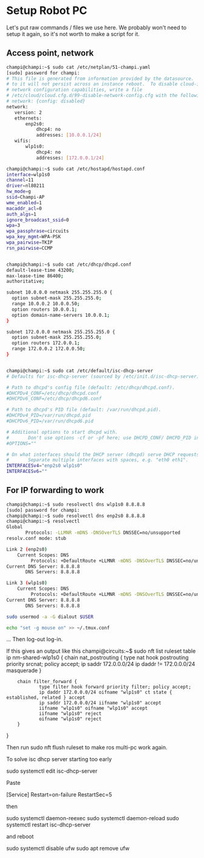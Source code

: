 # Setup Robot PC

Let's put raw commands / files we use here. We probably won't need to setup it again, so it's not worth to make a script for it.

## Access point, network
```bash
champi@champi:~$ sudo cat /etc/netplan/51-champi.yaml  
[sudo] password for champi:  
# This file is generated from information provided by the datasource.  Changes
# to it will not persist across an instance reboot.  To disable cloud-init's
# network configuration capabilities, write a file
# /etc/cloud/cloud.cfg.d/99-disable-network-config.cfg with the following:
# network: {config: disabled}
network:
   version: 2
   ethernets:
       enp2s0:
           dhcp4: no
           addresses: [10.0.0.1/24]
   wifis:
       wlp1s0:
           dhcp4: no
           addresses: [172.0.0.1/24]

champi@champi:~$ sudo cat /etc/hostapd/hostapd.conf  
interface=wlp1s0
channel=11
driver=nl80211
hw_mode=g
ssid=Champi-AP
wme_enabled=1
macaddr_acl=0
auth_algs=1
ignore_broadcast_ssid=0
wpa=3
wpa_passphrase=circuits
wpa_key_mgmt=WPA-PSK
wpa_pairwise=TKIP
rsn_pairwise=CCMP


champi@champi:~$ sudo cat /etc/dhcp/dhcpd.conf
default-lease-time 43200;
max-lease-time 86400;
authoritative;

subnet 10.0.0.0 netmask 255.255.255.0 {
  option subnet-mask 255.255.255.0;
  range 10.0.0.2 10.0.0.50;
  option routers 10.0.0.1;
  option domain-name-servers 10.0.0.1;
}

subnet 172.0.0.0 netmask 255.255.255.0 {
  option subnet-mask 255.255.255.0;
  option routers 172.0.0.1;
  range 172.0.0.2 172.0.0.50;
}


champi@champi:~$ sudo cat /etc/default/isc-dhcp-server
# Defaults for isc-dhcp-server (sourced by /etc/init.d/isc-dhcp-server)

# Path to dhcpd's config file (default: /etc/dhcp/dhcpd.conf).
#DHCPDv4_CONF=/etc/dhcp/dhcpd.conf
#DHCPDv6_CONF=/etc/dhcp/dhcpd6.conf

# Path to dhcpd's PID file (default: /var/run/dhcpd.pid).
#DHCPDv4_PID=/var/run/dhcpd.pid
#DHCPDv6_PID=/var/run/dhcpd6.pid

# Additional options to start dhcpd with.
#       Don't use options -cf or -pf here; use DHCPD_CONF/ DHCPD_PID instead
#OPTIONS=""

# On what interfaces should the DHCP server (dhcpd) serve DHCP requests?
#       Separate multiple interfaces with spaces, e.g. "eth0 eth1".
INTERFACESv4="enp2s0 wlp1s0"
INTERFACESv6=""
```


## For IP forwarding to work
```bash
champi@champi:~$ sudo resolvectl dns wlp1s0 8.8.8.8
[sudo] password for champi: 
champi@champi:~$ sudo resolvectl dns enp2s0 8.8.8.8
champi@champi:~$ resolvectl 
Global
       Protocols: -LLMNR -mDNS -DNSOverTLS DNSSEC=no/unsupported
resolv.conf mode: stub

Link 2 (enp2s0)
    Current Scopes: DNS
         Protocols: +DefaultRoute +LLMNR -mDNS -DNSOverTLS DNSSEC=no/unsupported
Current DNS Server: 8.8.8.8
       DNS Servers: 8.8.8.8

Link 3 (wlp1s0)
    Current Scopes: DNS
         Protocols: +DefaultRoute +LLMNR -mDNS -DNSOverTLS DNSSEC=no/unsupported
Current DNS Server: 8.8.8.8
       DNS Servers: 8.8.8.8

```


```bash
sudo usermod -a -G dialout $USER

```

```bash
echo "set -g mouse on" >> ~/.tmux.conf
```
... Then log-out log-in.



If this gives an output like this
champi@circuits:~$ sudo nft list ruleset
table ip nm-shared-wlp1s0 {
chain nat_postrouting {
type nat hook postrouting priority srcnat; policy accept;
ip saddr 172.0.0.0/24 ip daddr != 172.0.0.0/24 masquerade
}

        chain filter_forward {
                type filter hook forward priority filter; policy accept;
                ip daddr 172.0.0.0/24 oifname "wlp1s0" ct state { established, related } accept
                ip saddr 172.0.0.0/24 iifname "wlp1s0" accept
                iifname "wlp1s0" oifname "wlp1s0" accept
                iifname "wlp1s0" reject
                oifname "wlp1s0" reject
        }
}

Then run
sudo nft flush ruleset
to make ros multi-pc work again.



To solve isc dhcp server starting too early

sudo systemctl edit isc-dhcp-server

Paste

[Service]
Restart=on-failure
RestartSec=5

then

sudo systemctl daemon-reexec
sudo systemctl daemon-reload
sudo systemctl restart isc-dhcp-server

and reboot



sudo systemctl disable ufw
sudo apt remove ufw
